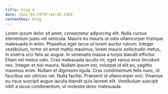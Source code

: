 ```yaml
---
title: blog 4
date: 2022-03-29T07:44:49.538Z
contentKey: blog
---
```



Lorem ipsum dolor sit amet, consectetur adipiscing elit. Nulla cursus elementum justo vel vehicula. Mauris eu mauris ut odio ullamcorper tristique malesuada in enim. Phasellus eget lacus ut lorem auctor rutrum. Integer vestibulum, tortor sit amet mattis maximus, lorem mauris sollicitudin metus, in viverra orci felis ac augue. In venenatis massa a turpis blandit efficitur. Etiam vel metus odio. Cras malesuada iaculis mi, eget varius eros tincidunt nec. Integer et nisi mauris. Nullam ipsum est, volutpat id elit eu, sagittis maximus enim. Nullam et dignissim ligula. Cras condimentum felis nunc, id faucibus est ultrices vel. Nulla facilisi. Praesent id ullamcorper orci. Vivamus eu risus suscipit augue iaculis blandit quis laoreet elit. Vestibulum suscipit nibh a lacus condimentum, ut molestie dolor malesuada.
